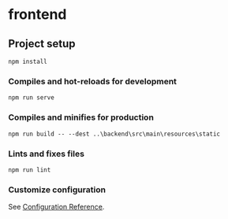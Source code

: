 # frontend

## Project setup

```
npm install
```

### Compiles and hot-reloads for development

```
npm run serve
```

### Compiles and minifies for production

```
npm run build -- --dest ..\backend\src\main\resources\static
```

### Lints and fixes files

```
npm run lint
```

### Customize configuration

See [Configuration Reference](https://cli.vuejs.org/config/).
